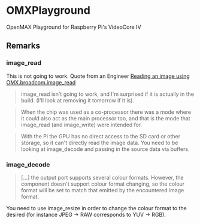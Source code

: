 # OMXPlayground #
OpenMAX Playground for Raspberry Pi's VideoCore IV



## Remarks ##



### image_read ###

This is not going to work. Quote from an Engineer [Reading an image using OMX.broadcom.image_read](https://www.raspberrypi.org/forums/viewtopic.php?f=70&t=85992&p=1213366#p1213366)

> image_read isn't going to work, and I'm surprised if it is actually in the build. (I'll look at removing it tomorrow if it is).

> When the chip was used as a co-processor there was a mode where it could also act as the main processor too, and that is the mode that image_read (and image_write) were intended for.

> With the Pi the GPU has no direct access to the SD card or other storage, so it can't directly read the image data. You need to be looking at image_decode and passing in the source data via buffers.



### image_decode ###

> [...] the output port supports several colour formats. However, the component doesn't support colour format changing,
> so the colour format will be set to match that emitted by the encountered image format.

You need to use image_resize in order to change the colour format to the desired (for instance JPEG -> RAW corresponds
to YUV -> RGB).

